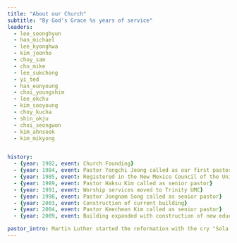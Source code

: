 ```yaml
---
title: "About our Church"
subtitle: "By God's Grace %s years of service"
leaders:
  - lee_seonghyun
  - han_michael
  - lee_kyonghwa
  - kim_joonho
  - choy_sam
  - cho_mike
  - lee_sukchong
  - yi_ted
  - han_eunyoung
  - choi_youngshim
  - lee_okchu
  - kim_sooyoung
  - choy_kucha
  - shin_okju
  - choi_seongwon
  - kim_ahnsook
  - kim_mikyong


history:
  - {year: 1982, event: Church Founding}
  - {year: 1984, event: Pastor Yongchi Jeong called as our first pastor, Worship services held at St Stephen’s UMC}
  - {year: 1985, event: Registered in the New Mexico Council of the United Methodist Church, Worship services moved to St Paul’s UMC}
  - {year: 1989, event: Pastor Haksu Kim called as senior pastor}
  - {year: 1991, event: Worship services moved to Trinity UMC}
  - {year: 1998, event: Pastor Jongnam Song called as senior pastor}
  - {year: 2003, event: Construction of current building}
  - {year: 2004, event: Pastor Keecheon Kim called as senior pastor}
  - {year: 2009, event: Building expanded with construction of new education wing}

pastor_intro: Martin Luther started the reformation with the cry "Sola Scriptura." His meaning was that true revival of the church could only be found in returning to the word. These days however, many churches have confused the husk for the seed. The seed is the words of scripture; the husk is theology, doctrines, creeds, testimonies. These exist to protect the seed. Our day often confuses these for the substance of faith. It is time for us to recover the essential of the word. More than anything else, the work of a pastor is to correctly teach the scriptures as they are.
---
```

